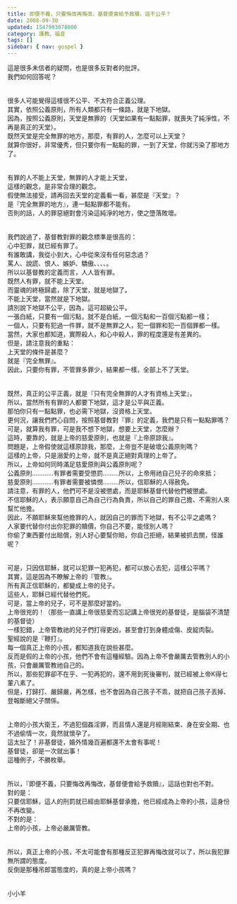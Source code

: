 ```yaml
---
title: 即便不義，只要悔改再悔改，基督便會給予救贖，這不公平？
date: 2008-09-30
updated: 1547993078000
category: 護教、福音
tags: []
sidebar: { nav: gospel }
---
```


<p>這是很多未信者的疑問，也是很多反對者的批評。<br/>我們如何回答呢？<!--more--><br/><br/><br/>很多人可能覺得這樣很不公平、不太符合正義公理。<br/>其實，依照公義原則，所有人類都只有一條路，就是下地獄。<br/>因為，按照公義原則，天堂是無罪的（天堂如果有一點點罪，就喪失了純淨性，不再是真正的天堂）。<br/>既然天堂是完全無罪的地方，那麼，有罪的人，怎麼可以上天堂？<br/>就算你很好，非常優秀，但只要你有一點點的罪，一到了天堂，你就污染了那地方了。<br/><br/><br/>有罪的人不能上天堂，無罪的人才能上天堂，<br/>這樣的觀念，是非常合理的觀念。<br/>假使無法接受，請再回去天堂的定義看一看，甚麼是『天堂』？<br/>是『完全無罪的地方』，連一點點罪都不能有。<br/>否則的話，人的罪惡絕對會污染這純淨的地方，使之墮落敗壞。<br/><br/><br/>我們說過了，基督教對罪的觀念標準是很高的：<br/>心中犯罪，就已經有罪了。<br/>有誰敢講，我從小到大，心中從來沒有任何惡念過？<br/>罵人、說謊、恨人、嫉妒、驕傲、、、、。<br/>所以以基督教的定義而言，人人皆有罪。<br/>既然人有罪，就不能上天堂。<br/>而靈魂的終極歸處，除了天堂，就是地獄了。<br/>不能上天堂，當然就是下地獄。<br/>請別說下地獄不公平，因為，這可超級公平。<br/>一張白紙，只要有一個污點，就不是白紙，一個污點和一百個污點都一樣；<br/>一個人，只要有犯過一件罪，就不是無罪之人，犯一個罪和犯一百個罪都一樣。<br/>當然，大家也都知道，實際殺人，和心中殺人，罪的程度還是有差異的。<br/>但是，請注意我的重點：<br/>上天堂的條件是甚麼？<br/>就是『完全無罪』。<br/>因此，只要你有罪，不管罪多罪少，結果都一樣，全部上不了天堂。<br/><br/><br/>既然，真正的公平正義，就是『只有完全無罪的人才有資格上天堂』，<br/>所以，當然所有有罪的人都要下地獄，這才是公平與正義。<br/>那怕你只有一點點罪，也必需下地獄，沒資格上天堂。<br/>更何況，讓我們捫心自問，按照基督教對『罪』的定義，我們是只有一點點罪嗎？<br/>可是，就算我有罪，可是我不想下地獄，想要上天堂，怎麼辦？<br/>這時，要靠的，就是上帝的慈愛原則，也就是『上帝原諒我』。<br/>問題是，上帝假使就這樣原諒我，那麼，上帝豈不是破壞公義原則嗎？<br/>這樣的上帝，只是溺愛的上帝，就不是真正絕對真理的上帝了。<br/>所以，上帝如何同時滿足慈愛原則與公義原則呢？<br/>公義原則…………有罪者需要受懲罰………所以，上帝用祂自己兒子的命來抵；<br/>慈愛原則…………有罪者需要被憐憫………所以，信耶穌的人得赦免。<br/>請注意，有罪的人，他們可不是沒被懲處，而是耶穌基督代替他們被懲處。<br/>不信耶穌的人，表示願意自己為自己行為負責，所以自己的罪自己擔、不需別人來幫忙他擔。<br/>因此，不願耶穌來幫他擔罪的人，就因自己的罪而下地獄，有不公平之處嗎？<br/>人家要代替你付出你犯罪的贖價，你自己不要，能怪別人嗎？<br/>你偷了東西要付出賠償，別人好心要幫你賠，你自己拒絕，結果被抓去關，怪誰呢？<br/><br/><br/>可是，只因信耶穌，就可以犯罪一犯再犯，都可以放心去犯，這樣公平嗎？<br/>其實，這是因為不瞭解上帝的『管教』。<br/>所有真正信耶穌的，都變成上帝的兒子。<br/>這些人，耶穌已經代替他們死。<br/>可是，當上帝的兒子，可不是那麼好當的。<br/>上帝很兇的！（那些一直講上帝很慈愛而忘記講上帝很兇的基督徒，是腦袋不清楚的基督徒）<br/>一樣犯錯，上帝管教祂的兒子們打得更凶，甚至會打到身體成傷、皮綻肉裂。<br/>聖經說的是『鞭打』。<br/>每一個真正上帝的小孩，都知道我在說些甚麼。<br/>反而是假的上帝的小孩，他們不會有這種經驗。因為上帝不會嚴厲去管教別人的小孩，只會嚴厲管教祂自己的。<br/>所以，那些犯罪卻不在乎、一犯再犯的，還不用到死後審判，就已經被上帝K得七葷八素了。<br/>但是，打歸打、嚴歸嚴，再怎樣，也不會因為自己孩子不乖，就把自己孩子丟掉、登報斷絕父子關係。<br/><br/><br/>上帝的小孩大衛王，不過犯個姦淫罪，而且情人還是月經剛結束、身在安全期、也不過偷情一次，竟然就懷孕了。<br/>這太扯了！非基督徒，婚外情幾百遍都還不太會有事呢！<br/>基督徒，卻是一次就出事！<br/>這種例子，不勝枚舉。<br/><br/><br/>所以，『即便不義，只要悔改再悔改，基督便會給予救贖』，這話也對也不對。<br/>對的是：<br/>只要信耶穌，這人的刑罰就已經由耶穌基督承擔，他已經成為上帝的小孩，這身份不再改變。<br/>不對的是：<br/>上帝的小孩，上帝必嚴厲管教。<br/><br/><br/>所以，真正上帝的小孩，不太可能會有那種反正犯罪再悔改就可以了，所以我犯罪無所謂的態度。<br/>反倒是那種吊郎當態度的，真的是上帝小孩嗎？<br/><br/><br/>小小羊<br/></p>